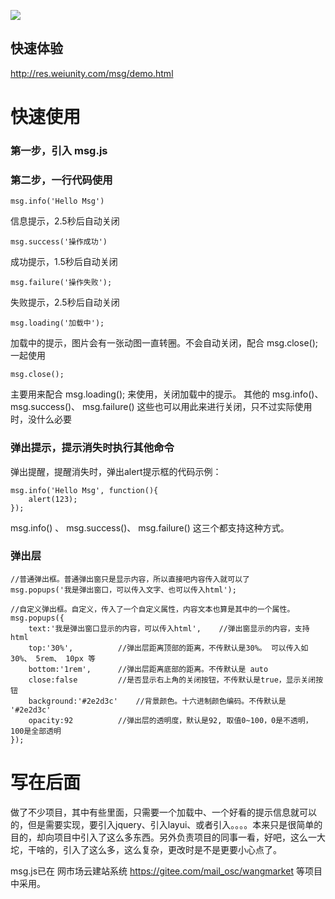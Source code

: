 ![](https://res.weiunity.com/msg/images/all.png)

## 快速体验
http://res.weiunity.com/msg/demo.html

# 快速使用
### 第一步，引入 msg.js 
<script src="https://res.weiunity.com/msg/msg.js"></script>
### 第二步，一行代码使用
````
msg.info('Hello Msg')
````
信息提示，2.5秒后自动关闭

````
msg.success('操作成功')
````
成功提示，1.5秒后自动关闭

````
msg.failure('操作失败');
````
失败提示，2.5秒后自动关闭

````
msg.loading('加载中');
````
加载中的提示，图片会有一张动图一直转圈。不会自动关闭，配合 msg.close(); 一起使用

````
msg.close();
````
主要用来配合 msg.loading(); 来使用，关闭加载中的提示。
其他的 msg.info()、 msg.success()、 msg.failure() 这些也可以用此来进行关闭，只不过实际使用时，没什么必要

### 弹出提示，提示消失时执行其他命令
弹出提醒，提醒消失时，弹出alert提示框的代码示例：
````
msg.info('Hello Msg', function(){
	alert(123);
});
````
msg.info() 、 msg.success()、 msg.failure() 这三个都支持这种方式。

### 弹出层
````
//普通弹出框。普通弹出窗只是显示内容，所以直接吧内容传入就可以了
msg.popups('我是弹出窗口，可以传入文字、也可以传入html');

//自定义弹出框。自定义，传入了一个自定义属性，内容文本也算是其中的一个属性。
msg.popups({
	text:'我是弹出窗口显示的内容，可以传入html', 	//弹出窗显示的内容，支持html
	top:'30%',			//弹出层距离顶部的距离，不传默认是30%。 可以传入如 30%、 5rem、 10px 等
	bottom:'1rem',		//弹出层距离底部的距离。不传默认是 auto
	close:false			//是否显示右上角的关闭按钮，不传默认是true，显示关闭按钮
	background:'#2e2d3c'	//背景颜色。十六进制颜色编码。不传默认是 '#2e2d3c'
	opacity:92			//弹出层的透明度，默认是92, 取值0~100，0是不透明，100是全部透明
});
````

# 写在后面
做了不少项目，其中有些里面，只需要一个加载中、一个好看的提示信息就可以的，但是需要实现，要引入jquery、引入layui、或者引入。。。。本来只是很简单的目的，却向项目中引入了这么多东西。另外负责项目的同事一看，好吧，这么一大坨，干啥的，引入了这么多，这么复杂，更改时是不是更要小心点了。

msg.js已在 网市场云建站系统 https://gitee.com/mail_osc/wangmarket 等项目中采用。